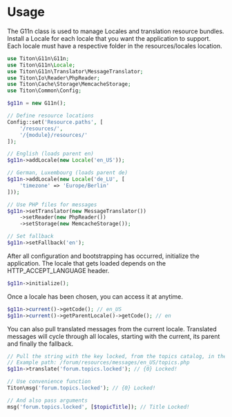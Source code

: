 # Usage #

The G11n class is used to manage Locales and translation resource bundles.
Install a Locale for each locale that you want the application to support.
Each locale must have a respective folder in the resources/locales location.

```php
use Titon\G11n\G11n;
use Titon\G11n\Locale;
use Titon\G11n\Translator\MessageTranslator;
use Titon\Io\Reader\PhpReader;
use Titon\Cache\Storage\MemcacheStorage;
use Titon\Common\Config;

$g11n = new G11n();

// Define resource locations
Config::set('Resource.paths', [
	'/resources/',
	'/{module}/resources/'
]);

// English (loads parent en)
$g11n->addLocale(new Locale('en_US'));

// German, Luxembourg (loads parent de)
$g11n->addLocale(new Locale('de_LU', [
	'timezone' => 'Europe/Berlin'
]));

// Use PHP files for messages
$g11n->setTranslator(new MessageTranslator())
	->setReader(new PhpReader())
	->setStorage(new MemcacheStorage());

// Set fallback
$g11n->setFallback('en');
```

After all configuration and bootstrapping has occurred, initialize the application.
The locale that gets loaded depends on the HTTP_ACCEPT_LANGUAGE header.

```php
$g11n->initialize();
```

Once a locale has been chosen, you can access it at anytime.

```php
$g11n->current()->getCode(); // en_US
$g11n->current()->getParentLocale()->getCode(); // en
```

You can also pull translated messages from the current locale.
Translated messages will cycle through all locales, starting with the current, its parent and finally the fallback.

```php
// Pull the string with the key locked, from the topics catalog, in the forum module
// Example path: /forum/resources/messages/en_US/topics.php
$g11n->translate('forum.topics.locked'); // {0} Locked!

// Use convenience function
Titon\msg('forum.topics.locked'); // {0} Locked!

// And also pass arguments
msg('forum.topics.locked', [$topicTitle]); // Title Locked!
```